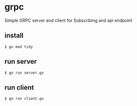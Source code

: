 # grpc
Simple GRPC server and client for Subscribing and api endpoint

## install
```
$ go mod tidy
```

## run server
```
$ go run server.go
```

## run client
```
$ go run client.go
```

